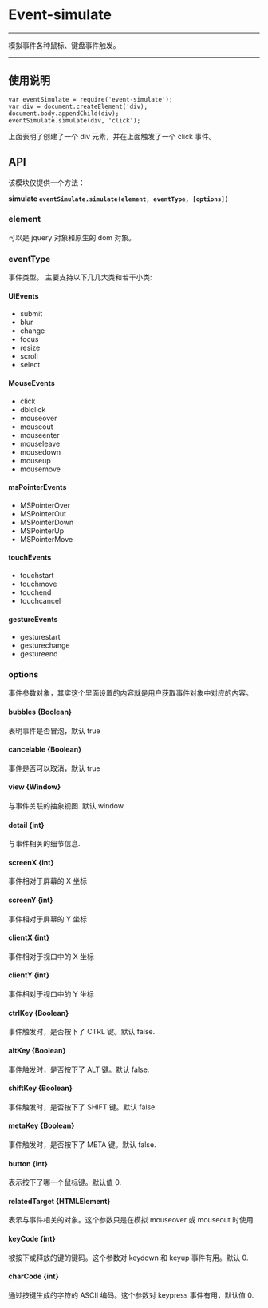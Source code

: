 # Event-simulate

---

模拟事件各种鼠标、键盘事件触发。

---

## 使用说明

```
var eventSimulate = require('event-simulate');
var div = document.createElement('div);
document.body.appendChild(div);
eventSimulate.simulate(div, 'click');
```

上面表明了创建了一个 div 元素，并在上面触发了一个 click 事件。


## API

该模块仅提供一个方法：

**simulate  `eventSimulate.simulate(element, eventType, [options])`**

### element

可以是 jquery 对象和原生的 dom 对象。

### eventType

事件类型。
主要支持以下几几大类和若干小类:

#### UIEvents
* submit
* blur
* change
* focus
* resize
* scroll
* select

#### MouseEvents
* click
* dblclick
* mouseover
* mouseout
* mouseenter
* mouseleave
* mousedown
* mouseup
* mousemove

#### msPointerEvents
* MSPointerOver
* MSPointerOut
* MSPointerDown
* MSPointerUp
* MSPointerMove

#### touchEvents
* touchstart
* touchmove
* touchend
* touchcancel

#### gestureEvents
* gesturestart
* gesturechange
* gestureend

### options 
事件参数对象，其实这个里面设置的内容就是用户获取事件对象中对应的内容。
#### bubbles {Boolean}
表明事件是否冒泡，默认 true
#### cancelable {Boolean}
事件是否可以取消，默认 true
#### view {Window}
与事件关联的抽象视图. 默认 window
#### detail {int}
与事件相关的细节信息.
#### screenX {int}
事件相对于屏幕的 X 坐标
#### screenY {int}
事件相对于屏幕的 Y 坐标
#### clientX {int}
事件相对于视口中的 X 坐标
#### clientY {int}
事件相对于视口中的 Y 坐标
#### ctrlKey {Boolean}
事件触发时，是否按下了 CTRL 键。默认 false.
#### altKey {Boolean}
事件触发时，是否按下了 ALT 键。默认 false.
#### shiftKey {Boolean}
事件触发时，是否按下了 SHIFT 键。默认 false.
#### metaKey {Boolean}
事件触发时，是否按下了 META 键。默认 false.
#### button {int}
表示按下了哪一个鼠标键。默认值 0.
#### relatedTarget {HTMLElement}
表示与事件相关的对象。这个参数只是在模拟 mouseover 或 mouseout 时使用
#### keyCode {int}
被按下或释放的键的键码。这个参数对 keydown 和 keyup 事件有用。默认 0.
#### charCode {int}
通过按键生成的字符的 ASCII 编码。这个参数对 keypress 事件有用，默认值 0.
